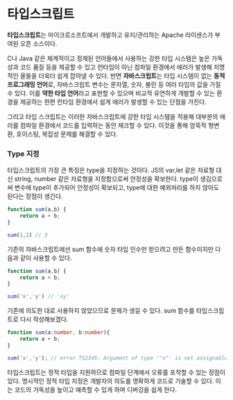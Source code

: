 # 타입스크립트

**타입스크립트**는 마이크로소프트에서 개발하고 유지/관리하는 Apache 라이센스가 부여된 오픈 소스이다.

C나 Java 같은 체계적이고 정제된 언어들에서 사용하는 강한 타입 시스템은 높은 가독성과 코드 품질 등을 제공할 수 있고 런타임이 아닌 컴파일 환경에서 에러가 발생해 치명적인 올들을 더욱더 쉽게 잡아낼 수 있다. 반면 **자바스크립트**는 타입 시스템이 없는 **동적 프로그래밍 언어**로, 자바스크립트 변수는 문자열, 숫자, 불린 등 여러 타입의 값을 가질 수 있다. 이를 **약한 타입 언어**라고 표현할 수 있으며 비교적 유연하게 개발할 수 있는 환경을 제공하는 한편 런타임 환경에서 쉽게 에러가 발생할 수 있는 단점을 가진다. 

그리고 타입 스크립트는 이러한 자바스크립트에 강한 타입 시스템을 적용해 대부분의 에러를 컴파일 환경에서 코드를 입력하는 동안 체크할 수 있다. 이것을 통해 암묵적 형변환, 호이스팅, 복잡성 문제를 해결할 수 있다.

### Type 지정

타입스크립트의 가장 큰 특징은 type을 지정하는 것이다. JS의 var,let 같은 자료형 대신 string, number 같은 자료형을 지정함으로써 안정성을 확보한다. type이 생김으로써 변수에 type이 추가되어 안정성이 확보되고, type에 대한 예외처리를 하지 않아도 된다는 장점이 생긴다.

```javascript
function sum(a,b) {
    return a + b;
}

sum(1,2) // 3
```

기존의 자바스크립트에선 sum 함수에 숫자 타입 인수만 받으려고 만든 함수이지만 다음과 같이 사용할 수 있다.

```javascript
function sum(a,b) {
    return a + b;
}

sum('x','y') // 'xy'
```

기존에 의도한 대로 사용하지 않았으므로 문제가 생길 수 있다. sum 함수를 타입스크립트로 다시 작성해보겠다.

```typescript
function sum(a:number, b:number){
    return a + b;
}

sum('x','y'); // error TS2345: Argument of type '"x"' is not assignable to parameter of type 'number'.
```

타입스크립트는 정적 타입을 지원하므로 컴파일 단계에서 오류를 포착할 수 있는 장점이 있다. 명시적인 정적 타입 지정은 개발자의 의도를 명확하게 코드로 기술할 수 있다. 이는 코드의 가독성을 높이고 예측할 수 있게 하며 디버깅을 쉽게 한다.